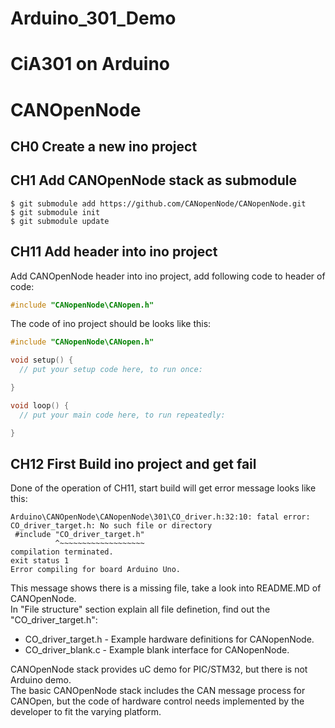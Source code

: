 # Arduino_301_Demo
CiA301 on Arduino
=======
# CANOpenNode

## CH0 Create a new ino project

## CH1 Add CANOpenNode stack as submodule

```
$ git submodule add https://github.com/CANopenNode/CANopenNode.git
$ git submodule init
$ git submodule update
```

## CH11 Add header into ino project

Add CANOpenNode header into ino project, add following code to header of code:

``` c++
#include "CANopenNode\CANopen.h"
```

The code of ino project should be looks like this:

```c++
#include "CANopenNode\CANopen.h"

void setup() {
  // put your setup code here, to run once:

}

void loop() {
  // put your main code here, to run repeatedly:

}
```

## CH12 First Build ino project and get fail

Done of the operation of CH11, start build will get error message looks like this:

```
Arduino\CANOpenNode\CANopenNode\301\CO_driver.h:32:10: fatal error: CO_driver_target.h: No such file or directory
 #include "CO_driver_target.h"
          ^~~~~~~~~~~~~~~~~~~~
compilation terminated.
exit status 1
Error compiling for board Arduino Uno.
```

This message shows there is a missing file, take a look into README.MD of CANOpenNode.  
In "File structure" section explain all file definetion, find out the "CO_driver_target.h":

* CO_driver_target.h - Example hardware definitions for CANopenNode.
* CO_driver_blank.c - Example blank interface for CANopenNode.

CANOpenNode stack provides uC demo for PIC/STM32, but there is not Arduino demo.  
The basic CANOpenNode stack includes the CAN message process for CANOpen, but the code of hardware control needs implemented by the developer to fit the varying platform.
